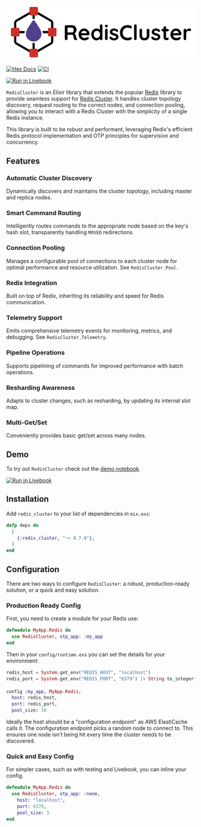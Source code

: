 ![RedisCluster](img/redis-cluster-logo-with-text.png)

[![Hex Docs](https://img.shields.io/badge/hex-docs-lightgreen.svg?style=flat-square)](https://hexdocs.pm/redis_cluster/)
[![CI](https://github.com/Tubitv/redis_cluster/actions/workflows/ci.yml/badge.svg)](https://github.com/Tubitv/redis_cluster/actions/workflows/ci.yml)

[![Run in Livebook](https://livebook.dev/badge/v1/black.svg)](https://livebook.dev/run?url=https%3A%2F%2Fgithub.com%2FTubitv%2Fredis_cluster%2Fblob%2Fmain%2Fnotebooks%2Fredis-cluster-demo.livemd)

`RedisCluster` is an Elixir library that extends the popular [Redix](https://hex.pm/packages/redix) library to provide seamless support for [Redis Cluster](https://redis.io/topics/cluster-spec). It handles cluster topology discovery, request routing to the correct nodes, and connection pooling, allowing you to interact with a Redis Cluster with the simplicity of a single Redis instance.

This library is built to be robust and performant, leveraging Redix's efficient Redis protocol implementation and OTP principles for supervision and concurrency.

## Features

### Automatic Cluster Discovery

Dynamically discovers and maintains the cluster topology, including master and replica nodes.

### Smart Command Routing

Intelligently routes commands to the appropriate node based on the key's hash slot, transparently handling `MOVED` redirections.

### Connection Pooling

Manages a configurable pool of connections to each cluster node for optimal performance and resource utilization. See `RedisCluster.Pool`.

### Redix Integration

Built on top of Redix, inheriting its reliability and speed for Redis communication.

### Telemetry Support

Emits comprehensive telemetry events for monitoring, metrics, and debugging. See `RedisCluster.Telemetry`.

### Pipeline Operations

Supports pipelining of commands for improved performance with batch operations.

### Resharding Awareness

Adapts to cluster changes, such as resharding, by updating its internal slot map.

### Multi-Get/Set

Conveniently provides basic get/set across many nodes.

## Demo

To try out `RedisCluster` check out the [demo notebook](notesbooks/redis_cluster-demo.livemd).

[![Run in Livebook](https://livebook.dev/badge/v1/black.svg)](https://livebook.dev/run?url=https%3A%2F%2Fgithub.com%2FTubitv%2Fredis_cluster%2Fblob%2Fmain%2Fnotebooks%2Fredis-cluster-demo.livemd)

## Installation

Add `redis_cluster` to your list of dependencies in `mix.exs`:

```elixir
defp deps do
  [
    {:redis_cluster, "~> 0.7.0"},
  ]
end
```

## Configuration

There are two ways to configure `RedisCluster`: a robust, production-ready solution, or a quick and easy solution.

### Production Ready Config

First, you need to create a module for your Redis use:

```elixir
defmodule MyApp.Redis do
  use RedisCluster, otp_app: :my_app
end
```

Then in your `config/runtime.exs` you can set the details for your environment:

```elixir
redis_host = System.get_env("REDIS_HOST", "localhost")
redis_port = System.get_env("REDIS_PORT", "6379") |> String.to_integer()

config :my_app, MyApp.Redis,
  host: redis_host,
  port: redis_port,
  pool_size: 16
```

Ideally the host should be a "configuration endpoint" as AWS ElastiCache calls it. The configuration endpoint picks a random node to connect to. This ensures one node isn't being hit every time the cluster needs to be discovered.

### Quick and Easy Config

For simpler cases, such as with testing and Livebook, you can inline your config.

```elixir
defmodule MyApp.Redis do
  use RedisCluster, otp_app: :none,
    host: "localhost",
    port: 6379,
    pool_size: 3
end
```
